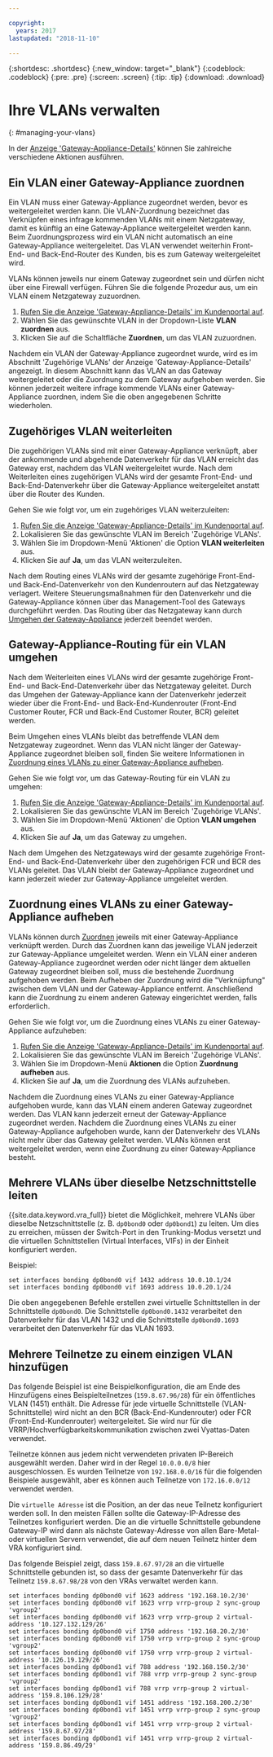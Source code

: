 ```yaml
---

copyright:
  years: 2017
lastupdated: "2018-11-10"

---
```


{:shortdesc: .shortdesc}
{:new_window: target="_blank"}
{:codeblock: .codeblock}
{:pre: .pre}
{:screen: .screen}
{:tip: .tip}
{:download: .download}

# Ihre VLANs verwalten
{: #managing-your-vlans}

In der [Anzeige 'Gateway-Appliance-Details'](/docs/infrastructure/virtual-router-appliance?topic=virtual-router-appliance-view-vra-details) können Sie zahlreiche verschiedene Aktionen ausführen.

## Ein VLAN einer Gateway-Appliance zuordnen

Ein VLAN muss einer Gateway-Appliance zugeordnet werden, bevor es weitergeleitet werden kann. Die VLAN-Zuordnung bezeichnet das Verknüpfen eines infrage kommenden VLANs mit einem Netzgateway, damit es künftig an eine Gateway-Appliance weitergeleitet werden kann. Beim Zuordnungsprozess wird ein VLAN nicht automatisch an eine Gateway-Appliance weitergeleitet. Das VLAN verwendet weiterhin Front-End- und Back-End-Router des Kunden, bis es zum Gateway weitergeleitet wird. 

VLANs können jeweils nur einem Gateway zugeordnet sein und dürfen nicht über eine Firewall verfügen. Führen Sie die folgende Prozedur aus, um ein VLAN einem Netzgateway zuzuordnen.

1. [Rufen Sie die Anzeige 'Gateway-Appliance-Details' im Kundenportal auf](/docs/infrastructure/virtual-router-appliance?topic=virtual-router-appliance-view-vra-details). 
2. Wählen Sie das gewünschte VLAN in der Dropdown-Liste **VLAN zuordnen** aus.
3. Klicken Sie auf die Schaltfläche **Zuordnen**, um das VLAN zuzuordnen.

Nachdem ein VLAN der Gateway-Appliance zugeordnet wurde, wird es im Abschnitt 'Zugehörige VLANs' der Anzeige 'Gateway-Appliance-Details' angezeigt. In diesem Abschnitt kann das VLAN an das Gateway weitergeleitet oder die Zuordnung zu dem Gateway aufgehoben werden. Sie können jederzeit weitere infrage kommende VLANs einer Gateway-Appliance zuordnen, indem Sie die oben angegebenen Schritte wiederholen.

## Zugehöriges VLAN weiterleiten

Die zugehörigen VLANs sind mit einer Gateway-Appliance verknüpft, aber der ankommende und abgehende Datenverkehr für das VLAN erreicht das Gateway erst, nachdem das VLAN weitergeleitet wurde. Nach dem Weiterleiten eines zugehörigen VLANs wird der gesamte Front-End- und Back-End-Datenverkehr über die Gateway-Appliance weitergeleitet anstatt über die Router des Kunden. 

Gehen Sie wie folgt vor, um ein zugehöriges VLAN weiterzuleiten:

1. [Rufen Sie die Anzeige 'Gateway-Appliance-Details' im Kundenportal auf](/docs/infrastructure/virtual-router-appliance?topic=virtual-router-appliance-view-vra-details). 
2. Lokalisieren Sie das gewünschte VLAN im Bereich 'Zugehörige VLANs'.
3. Wählen Sie im Dropdown-Menü 'Aktionen' die Option **VLAN weiterleiten** aus.
4. Klicken Sie auf **Ja**, um das VLAN weiterzuleiten. 

Nach dem Routing eines VLANs wird der gesamte zugehörige Front-End- und Back-End-Datenverkehr von den Kundenroutern auf das Netzgateway verlagert. Weitere Steuerungsmaßnahmen für den Datenverkehr und die Gateway-Appliance können über das Management-Tool des Gateways durchgeführt werden. Das Routing über das Netzgateway kann durch [Umgehen der Gateway-Appliance](#bypass-gateway-appliance-routing-for-a-vlan) jederzeit beendet werden.

## Gateway-Appliance-Routing für ein VLAN umgehen

Nach dem Weiterleiten eines VLANs wird der gesamte zugehörige Front-End- und Back-End-Datenverkehr über das Netzgateway geleitet. Durch das Umgehen der Gateway-Appliance kann der Datenverkehr jederzeit wieder über die Front-End- und Back-End-Kundenrouter (Front-End Customer Router, FCR und Back-End Customer Router, BCR) geleitet werden. 

Beim Umgehen eines VLANs bleibt das betreffende VLAN dem Netzgateway zugeordnet. Wenn das VLAN nicht länger der Gateway-Appliance zugeordnet bleiben soll, finden Sie weitere Informationen in [Zuordnung eines VLANs zu einer Gateway-Appliance aufheben](#disassociate-a-vlan-from-a-gateway-appliance). 

Gehen Sie wie folgt vor, um das Gateway-Routing für ein VLAN zu umgehen:

1. [Rufen Sie die Anzeige 'Gateway-Appliance-Details' im Kundenportal auf](/docs/infrastructure/virtual-router-appliance?topic=virtual-router-appliance-view-vra-details). 
2. Lokalisieren Sie das gewünschte VLAN im Bereich 'Zugehörige VLANs'.
3. Wählen Sie im Dropdown-Menü 'Aktionen' die Option **VLAN umgehen** aus.
4. Klicken Sie auf **Ja**, um das Gateway zu umgehen. 

Nach dem Umgehen des Netzgateways wird der gesamte zugehörige Front-End- und Back-End-Datenverkehr über den zugehörigen FCR und BCR des VLANs geleitet. Das VLAN bleibt der Gateway-Appliance zugeordnet und kann jederzeit wieder zur Gateway-Appliance umgeleitet werden.

## Zuordnung eines VLANs zu einer Gateway-Appliance aufheben

VLANs können durch [Zuordnen](#associate-a-vlan-to-a-gateway-appliance) jeweils mit einer Gateway-Appliance verknüpft werden. Durch das Zuordnen kann das jeweilige VLAN jederzeit zur Gateway-Appliance umgeleitet werden. Wenn ein VLAN einer anderen Gateway-Appliance zugeordnet werden oder nicht länger dem aktuellen Gateway zugeordnet bleiben soll, muss die bestehende Zuordnung aufgehoben werden. Beim Aufheben der Zuordnung wird die "Verknüpfung" zwischen dem VLAN und der Gateway-Appliance entfernt. Anschließend kann die Zuordnung zu einem anderen Gateway eingerichtet werden, falls erforderlich. 

Gehen Sie wie folgt vor, um die Zuordnung eines VLANs zu einer Gateway-Appliance aufzuheben:

1. [Rufen Sie die Anzeige 'Gateway-Appliance-Details' im Kundenportal auf](/docs/infrastructure/virtual-router-appliance?topic=virtual-router-appliance-view-vra-details). 
2. Lokalisieren Sie das gewünschte VLAN im Bereich 'Zugehörige VLANs'.
3. Wählen Sie im Dropdown-Menü **Aktionen** die Option **Zuordnung aufheben** aus. 
4. Klicken Sie auf **Ja**, um die Zuordnung des VLANs aufzuheben. 

Nachdem die Zuordnung eines VLANs zu einer Gateway-Appliance aufgehoben wurde, kann das VLAN einem anderen Gateway zugeordnet werden. Das VLAN kann jederzeit erneut der Gateway-Appliance zugeordnet werden. Nachdem die Zuordnung eines VLANs zu einer Gateway-Appliance aufgehoben wurde, kann der Datenverkehr des VLANs nicht mehr über das Gateway geleitet werden. VLANs können erst weitergeleitet werden, wenn eine Zuordnung zu einer Gateway-Appliance besteht.

## Mehrere VLANs über dieselbe Netzschnittstelle leiten
{{site.data.keyword.vra_full}} bietet die Möglichkeit, mehrere VLANs über dieselbe Netzschnittstelle (z. B. `dp0bond0` oder `dp0bond1`) zu leiten. Um dies zu erreichen, müssen der Switch-Port in den Trunking-Modus versetzt und die virtuellen Schnittstellen (Virtual Interfaces, VIFs) in der Einheit konfiguriert werden.

Beispiel: 

```
set interfaces bonding dp0bond0 vif 1432 address 10.0.10.1/24
set interfaces bonding dp0bond0 vif 1693 address 10.0.20.1/24
```

Die oben angegebenen Befehle erstellen zwei virtuelle Schnittstellen in der Schnittstelle `dp0bond0`. Die Schnittstelle `dp0bond0.1432` verarbeitet den Datenverkehr für das VLAN 1432 und die Schnittstelle `dp0bond0.1693` verarbeitet den Datenverkehr für das VLAN 1693.

## Mehrere Teilnetze zu einem einzigen VLAN hinzufügen

Das folgende Beispiel ist eine Beispielkonfiguration, die am Ende des Hinzufügens eines Beispielteilnetzes (`159.8.67.96/28`) für ein öffentliches VLAN (1451) enthält. Die Adresse für jede virtuelle Schnittstelle (VLAN-Schnittstelle) wird nicht an den BCR (Back-End-Kundenrouter) oder FCR (Front-End-Kundenrouter) weitergeleitet. Sie wird nur für die VRRP/Hochverfügbarkeitskommunikation zwischen zwei Vyattas-Daten verwendet. 

Teilnetze können aus jedem nicht verwendeten privaten IP-Bereich ausgewählt werden. Daher wird in der Regel `10.0.0.0/8` hier ausgeschlossen. Es wurden Teilnetze von `192.168.0.0/16` für die folgenden Beispiele ausgewählt, aber es können auch Teilnetze von `172.16.0.0/12` verwendet werden. 

Die `virtuelle Adresse` ist die Position, an der das neue Teilnetz konfiguriert werden soll. In den meisten Fällen sollte die Gateway-IP-Adresse des Teilnetzes konfiguriert werden. Die an die virtuelle Schnittstelle gebundene Gateway-IP wird dann als nächste Gateway-Adresse von allen Bare-Metal- oder virtuellen Servern verwendet, die auf dem neuen Teilnetz hinter dem VRA konfiguriert sind. 

Das folgende Beispiel zeigt, dass `159.8.67.97/28` an die virtuelle Schnittstelle gebunden ist, so dass der gesamte Datenverkehr für das Teilnetz `159.8.67.98/28` von den VRAs verwaltet werden kann.

```
set interfaces bonding dp0bond0 vif 1623 address '192.168.10.2/30'
set interfaces bonding dp0bond0 vif 1623 vrrp vrrp-group 2 sync-group 'vgroup2'
set interfaces bonding dp0bond0 vif 1623 vrrp vrrp-group 2 virtual-address '10.127.132.129/26'
set interfaces bonding dp0bond0 vif 1750 address '192.168.20.2/30'
set interfaces bonding dp0bond0 vif 1750 vrrp vrrp-group 2 sync-group 'vgroup2'
set interfaces bonding dp0bond0 vif 1750 vrrp vrrp-group 2 virtual-address '10.126.19.129/26'
set interfaces bonding dp0bond1 vif 788 address '192.168.150.2/30'
set interfaces bonding dp0bond1 vif 788 vrrp vrrp-group 2 sync-group 'vgroup2'
set interfaces bonding dp0bond1 vif 788 vrrp vrrp-group 2 virtual-address '159.8.106.129/28'
set interfaces bonding dp0bond1 vif 1451 address '192.168.200.2/30'
set interfaces bonding dp0bond1 vif 1451 vrrp vrrp-group 2 sync-group 'vgroup2'
set interfaces bonding dp0bond1 vif 1451 vrrp vrrp-group 2 virtual-address '159.8.67.97/28'
set interfaces bonding dp0bond1 vif 1451 vrrp vrrp-group 2 virtual-address '159.8.86.49/29'
```

